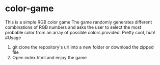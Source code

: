 # color-game
This is a simple RGB color game
The game randomly generates different combinations of RGB numbers and asks the user to select the most probable color from an array of possible colors provided.
Pretty cool, huh!
#Usage
1. git clone the repository's url into a new folder or download the zipped file
2. Open index.html and enjoy the game
